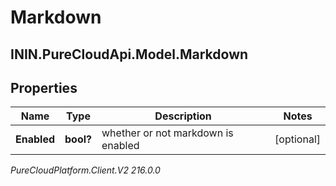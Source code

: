# Markdown

## ININ.PureCloudApi.Model.Markdown

## Properties

|Name | Type | Description | Notes|
|------------ | ------------- | ------------- | -------------|
| **Enabled** | **bool?** | whether or not markdown is enabled | [optional] |



_PureCloudPlatform.Client.V2 216.0.0_
